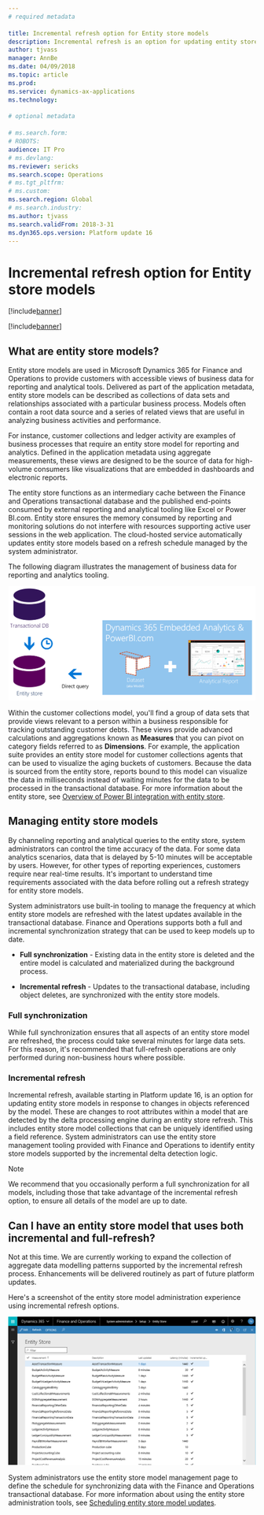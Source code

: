 ```yaml
---
# required metadata

title: Incremental refresh option for Entity store models
description: Incremental refresh is an option for updating entity store models in response to changes in objects referenced by the model.
author: tjvass
manager: AnnBe
ms.date: 04/09/2018
ms.topic: article
ms.prod: 
ms.service: dynamics-ax-applications
ms.technology: 

# optional metadata

# ms.search.form:
# ROBOTS:
audience: IT Pro
# ms.devlang: 
ms.reviewer: sericks
ms.search.scope: Operations
# ms.tgt_pltfrm: 
# ms.custom:
ms.search.region: Global
# ms.search.industry:
ms.author: tjvass
ms.search.validFrom: 2018-3-31 
ms.dyn365.ops.version: Platform update 16
---
```


# Incremental refresh option for Entity store models

[!include[banner](../includes/banner.md)]

[!include[banner](../includes/pre-release.md)] 

## What are entity store models?
Entity store models are used in Microsoft Dynamics 365 for Finance and Operations to provide customers with accessible views of business data for reporting and analytical tools. Delivered as part of the application metadata, entity store models can be described as collections of data sets and relationships associated with a particular business process. Models often contain a root data source and a series of related views that are useful in analyzing business activities and performance. 

For instance, customer collections and ledger activity are examples of business processes that require an entity store model for reporting and analytics. Defined in the application metadata using aggregate measurements, these views are designed to be the source of data for high-volume consumers like visualizations that are embedded in dashboards and electronic reports.

The entity store functions as an intermediary cache between the Finance and Operations transactional database and the published end-points consumed by external reporting and analytical tooling like Excel or Power BI.com. Entity store ensures the memory consumed by reporting and monitoring solutions do not interfere with resources supporting active user sessions in the web application. The cloud-hosted service automatically updates entity store models based on a refresh schedule managed by the system administrator. 

The following diagram illustrates the management of business data for reporting and analytics tooling.

[![Incremental-refresh](./media/Incremental-refresh-data-flow-diagram.png)](./media/Incremental-refresh-data-flow-diagram.png) 

Within the customer collections model, you'll find a group of data sets that provide views relevant to a person within a business responsible for tracking outstanding customer debts. These views provide advanced calculations and aggregations known as **Measures** that you can pivot on category fields referred to as **Dimensions**. For example, the application suite provides an entity store model for customer collections agents that can be used to visualize the aging buckets of customers. Because the data is sourced from the entity store, reports bound to this model can visualize the data in milliseconds instead of waiting minutes for the data to be processed in the transactional database. For more information about the entity store, see [Overview of Power BI integration with entity store](power-bi-integration-entity-store.md).

## Managing entity store models
By channeling reporting and analytical queries to the entity store, system administrators can control the time accuracy of the data. For some data analytics scenarios, data that is delayed by 5-10 minutes will be acceptable by users. However, for other types of reporting experiences, customers require near real-time results. It's important to understand time requirements associated with the data before rolling out a refresh strategy for entity store models.

System administrators use built-in tooling to manage the frequency at which entity store models are refreshed with the latest updates available in the transactional database. Finance and Operations supports both a full and incremental synchronization strategy that can be used to keep models up to date.

- **Full synchronization** - Existing data in the entity store is deleted and the entire model is calculated and materialized during the background process.

- **Incremental refresh** - Updates to the transactional database, including object deletes, are synchronized with the entity store models.

### Full synchronization
While full synchronization ensures that all aspects of an entity store model are refreshed, the process could take several minutes for large data sets. For this reason, it's recommended that full-refresh operations are only performed during non-business hours where possible.

### Incremental refresh
Incremental refresh, available starting in Platform update 16, is an option for updating entity store models in response to changes in objects referenced by the model. These are changes to root attributes within a model that are detected by the delta processing engine during an entity store refresh. This includes entity store model collections that can be uniquely identified using a field reference. System administrators can use the entity store management tooling provided with Finance and Operations to identify entity store models supported by the incremental delta detection logic.

> [!Note]
> We recommend that you occasionally perform a full synchronization for all models, including those that take advantage of the incremental refresh option, to ensure all details of the model are up to date.

## Can I have an entity store model that uses both incremental and full-refresh? 
Not at this time. We are currently working to expand the collection of aggregate data modelling patterns supported by the incremental refresh process. Enhancements will be delivered routinely as part of future platform updates.

Here's a screenshot of the entity store model administration experience using incremental refresh options.

[![Incremental-administration](./media/Entity-Store-model-management.png)](./media/Entity-Store-model-management.png) 

System administrators use the entity store model management page to define the schedule for synchronizing data with the Finance and Operations transactional database. For more information about using the entity store administration tools, see [Scheduling entity store model updates](aggregate-measurements-refreshed-incrementally.md).
